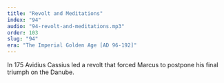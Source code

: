 ```yaml
---
title: "Revolt and Meditations"
index: "94"
audio: "94-revolt-and-meditations.mp3"
order: 103
slug: "94"
era: "The Imperial Golden Age [AD 96-192]"
---
```


In 175 Avidius Cassius led a revolt that forced Marcus to postpone his final triumph on the Danube.


